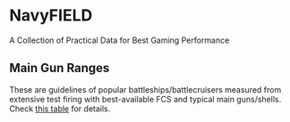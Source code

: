 # NavyFIELD
A Collection of Practical Data for Best Gaming Performance

## Main Gun Ranges
These are guidelines of popular battleships/battlecruisers measured from extensive test firing with best-available FCS and typical main guns/shells. Check [this table](Guildlines.md) for details.
